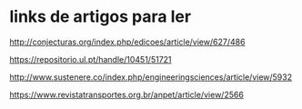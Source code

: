 # links de artigos para ler

http://conjecturas.org/index.php/edicoes/article/view/627/486

https://repositorio.ul.pt/handle/10451/51721

http://www.sustenere.co/index.php/engineeringsciences/article/view/5932

https://www.revistatransportes.org.br/anpet/article/view/2566
